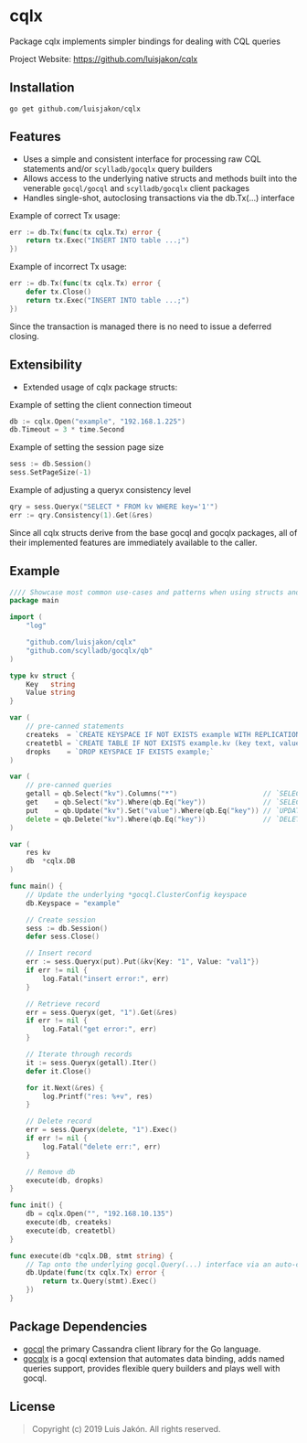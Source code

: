 cqlx
=====

Package cqlx implements simpler bindings for dealing with CQL queries

Project Website: https://github.com/luisjakon/cqlx<br>

Installation
------------

    go get github.com/luisjakon/cqlx


Features
--------

* Uses a simple and consistent interface for processing raw CQL statements and/or ```scylladb/gocqlx``` query builders 
* Allows access to the underlying native structs and methods built into the venerable ```gocql/gocql``` and ```scylladb/gocqlx``` client packages
* Handles single-shot, autoclosing transactions via the db.Tx(...) interface


Example of correct Tx usage:
```go
err := db.Tx(func(tx cqlx.Tx) error {
    return tx.Exec("INSERT INTO table ...;")
})
```
Example of incorrect Tx usage:
```go
err := db.Tx(func(tx cqlx.Tx) error {
    defer tx.Close()
    return tx.Exec("INSERT INTO table ...;")
})
```
Since the transaction is managed there is no need to issue a deferred closing.


Extensibility
--------

* Extended usage of cqlx package structs:

Example of setting the client connection timeout
```go
db := cqlx.Open("example", "192.168.1.225")
db.Timeout = 3 * time.Second
```

Example of setting the session page size
```go
sess := db.Session()
sess.SetPageSize(-1)
```

Example of adjusting a queryx consistency level
```go
qry = sess.Queryx("SELECT * FROM kv WHERE key='1'")
err := qry.Consistency(1).Get(&res)
```
Since all cqlx structs derive from the base gocql and gocqlx packages, all of their implemented features are immediately available to the caller.


Example
-------

```go
//// Showcase most common use-cases and patterns when using structs and methods from this package
package main

import (
	"log"

	"github.com/luisjakon/cqlx"
	"github.com/scylladb/gocqlx/qb"
)

type kv struct {
	Key   string
	Value string
}

var (
	// pre-canned statements
	createks  = `CREATE KEYSPACE IF NOT EXISTS example WITH REPLICATION = {'class' : 'SimpleStrategy', 'replication_factor' : 1 };`
	createtbl = `CREATE TABLE IF NOT EXISTS example.kv (key text, value text, PRIMARY KEY (key));`
	dropks    = `DROP KEYSPACE IF EXISTS example;`
)

var (
	// pre-canned queries
	getall = qb.Select("kv").Columns("*")                     // `SELECT * FROM kv;`
	get    = qb.Select("kv").Where(qb.Eq("key"))              // `SELECT * FROM kv WHERE key=?;`
	put    = qb.Update("kv").Set("value").Where(qb.Eq("key")) // `UPDATE kv SET value=? WHERE key=?;`
	delete = qb.Delete("kv").Where(qb.Eq("key"))              // `DELETE *  FROM kv WHERE key=?;`
)

var (
	res kv
	db  *cqlx.DB
)

func main() {
	// Update the underlying *gocql.ClusterConfig keyspace
	db.Keyspace = "example"

	// Create session
	sess := db.Session()
	defer sess.Close()

	// Insert record
	err := sess.Queryx(put).Put(&kv{Key: "1", Value: "val1"})
	if err != nil {
		log.Fatal("insert error:", err)
	}

	// Retrieve record
	err = sess.Queryx(get, "1").Get(&res)
	if err != nil {
		log.Fatal("get error:", err)
	}

	// Iterate through records
	it := sess.Queryx(getall).Iter()
	defer it.Close()

	for it.Next(&res) {
		log.Printf("res: %+v", res)
	}

	// Delete record
	err = sess.Queryx(delete, "1").Exec()
	if err != nil {
		log.Fatal("delete err:", err)
	}

	// Remove db
	execute(db, dropks)
}

func init() {
	db = cqlx.Open("", "192.168.10.135")
	execute(db, createks)
	execute(db, createtbl)
}

func execute(db *cqlx.DB, stmt string) {
	// Tap onto the underlying gocql.Query(...) interface via an auto-closing Tx
	db.Update(func(tx cqlx.Tx) error {
		return tx.Query(stmt).Exec()
	})
}

```

Package Dependencies
---------

* [gocql](https://github.com/gocql/gocql) the primary Cassandra client library for the Go language.
* [gocqlx](https://github.com/scylladb/gocqlx) is a gocql extension that automates data binding, adds named queries support, provides flexible query builders and plays well with gocql.


License
-------

> Copyright (c) 2019 Luis Jakón. All rights reserved.